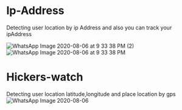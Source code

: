 # Ip-Address
Detecting user location by ip Address and also you can track your ipAddress

![WhatsApp Image 2020-08-06 at 9 33 38 PM (2)](https://user-images.githubusercontent.com/46227372/89564517-bedbcc80-d83a-11ea-867f-7bb49d85a973.jpeg)
![WhatsApp Image 2020-08-06 at 9 33 38 PM](https://user-images.githubusercontent.com/46227372/89564624-e9c62080-d83a-11ea-968b-139875a85fee.jpeg)
# Hickers-watch
Detecting user location latitude,longitude and place location by gps
![WhatsApp Image 2020-08-06 ](https://user-images.githubusercontent.com/46227372/89564311-6f959c00-d83a-11ea-800d-7e6e1c349874.jpeg)

